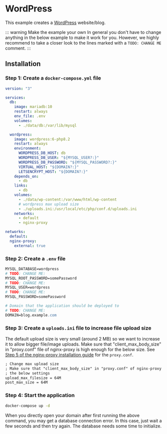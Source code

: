 # WordPress

This example creates a [WordPress](https://wordpress.org/) website/blog.

::: warning Make the example your own
In general you don't have to change anything in the below example to make it work for you. However, we highly recommend to take a closer look to the lines marked with a `TODO: CHANGE ME` comment.
:::

## Installation

### Step 1: Create a `docker-compose.yml` file

```yaml
version: "3"

services:
  db:
    image: mariadb:10
    restart: always
    env_file: .env
    volumes:
      - ./data/db:/var/lib/mysql

  wordpress:
    image: wordpress:6-php8.2
    restart: always
    environment:
      WORDPRESS_DB_HOST: db
      WORDPRESS_DB_USER: "${MYSQL_USER?:}"
      WORDPRESS_DB_PASSWORD: "${MYSQL_PASSWORD?:}"
      VIRTUAL_HOST: "${DOMAIN?:}"
      LETSENCRYPT_HOST: "${DOMAIN?:}"
    depends_on:
      - db
    links:
      - db
    volumes:
      - ./data/wp-content:/var/www/html/wp-content
      # wordpress max upload size
      - ./uploads.ini:/usr/local/etc/php/conf.d/uploads.ini
    networks:
      - default
      - nginx-proxy

networks:
  default:
  nginx-proxy:
    external: true
```

### Step 2: Create a `.env` file

```apache
MYSQL_DATABASE=wordpress
# TODO: CHANGE ME:
MYSQL_ROOT_PASSWORD=somePassword
# TODO: CHANGE ME:
MYSQL_USER=wordpress
# TODO: CHANGE ME:
MYSQL_PASSWORD=somePassword

# Domain that the application should be deployed to
# TODO: CHANGE ME:
DOMAIN=blog.example.com
```

### Step 3: Create a `uploads.ini` file to increase file upload size

The default upload size is very small (around 2 MB) so we want to increase it to allow bigger file/image uploads. Make sure that "client_max_body_size" in "proxy.conf" file of nginx-proxy is high enough for the below size. See [Step 5 of the nginx-proxy installation guide](/guide/getting-started#step-5-optional-create-a-proxy-conf-file-for-custom-nginx-configuration) for the `proxy.conf`.

```apache
; Change max upload size
; Make sure that "client_max_body_size" in "proxy.conf" of nginx-proxy is high enough for
; the below settings
upload_max_filesize = 64M
post_max_size = 64M
```

### Step 4: Start the application

```bash
docker-compose up -d
```

When you directly open your domain after first running the above command, you may get a database connection error. In this case, just wait a few seconds and then try again. The database needs some time to initialize.
